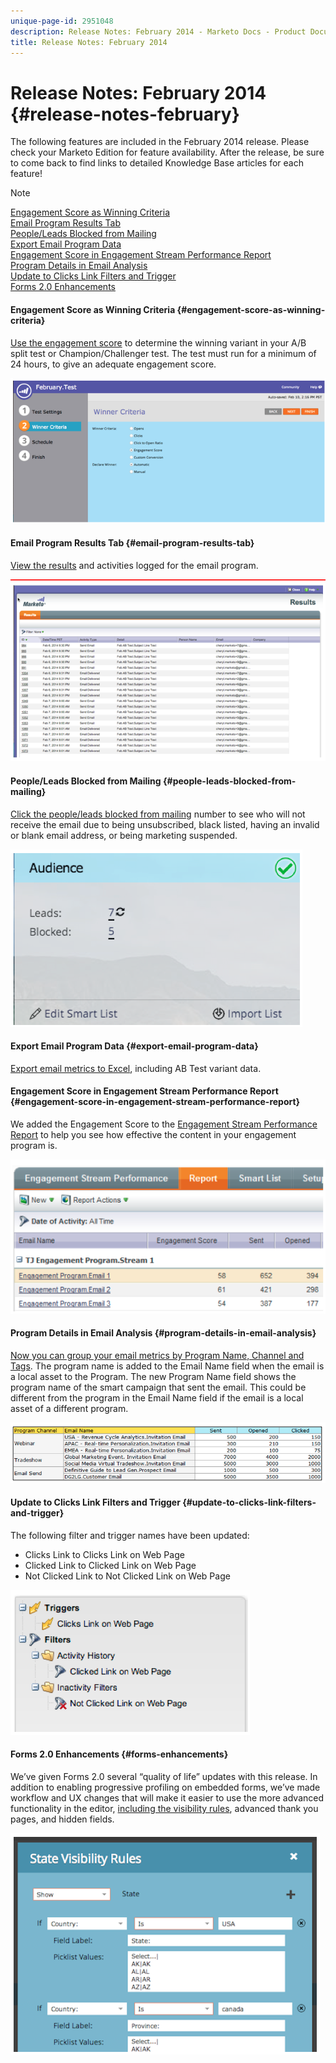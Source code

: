 ```yaml
---
unique-page-id: 2951048
description: Release Notes: February 2014 - Marketo Docs - Product Documentation
title: Release Notes: February 2014
---
```


# Release Notes: February 2014 {#release-notes-february}

The following features are included in the February 2014 release. Please check your Marketo Edition for feature availability. After the release, be sure to come back to find links to detailed Knowledge Base articles for each feature!

>[!NOTE]
>
>[Engagement Score as Winning Criteria](#engagement-score-as-winning-criteria)  
>[Email Program Results Tab](#email-program-results-tab)  
>[People/Leads Blocked from Mailing](#people-leads-blocked-from-mailing)  
>[Export Email Program Data](#export-email-program-data)  
>[Engagement Score in Engagement Stream Performance Report](#engagement-score-in-engagement-stream-performance-report)  
>[Program Details in Email Analysis](#program-details-in-email-analysis)  
>[Update to Clicks Link Filters and Trigger](#update-to-clicks-link-filters-and-trigger)  
>[Forms 2.0 Enhancements](#forms-enhancements)

#### Engagement Score as Winning Criteria {#engagement-score-as-winning-criteria}

[Use the engagement score](../../product-docs/email-marketing/email-programs/email-program-actions/email-test-a-b-test/define-the-a-b-test-winner-criteria.md) to determine the winning variant in your A/B split test or Champion/Challenger test. The test must run for a minimum of 24 hours, to give an adequate engagement score.

![](assets/image2014-9-22-10-3a46-3a49.png)

#### Email Program Results Tab {#email-program-results-tab}

[View the results](../../product-docs/email-marketing/email-programs/email-program-data/view-email-program-results.md) and activities logged for the email program.

![](assets/image2014-9-22-10-3a47-3a19.png)

#### People/Leads Blocked from Mailing {#people-leads-blocked-from-mailing}

[Click the people/leads blocked from mailing](../../product-docs/email-marketing/email-programs/managing-people-in-email-programs/define-an-audience-with-a-smart-list.md) number to see who will not receive the email due to being unsubscribed, black listed, having an invalid or blank email address, or being marketing suspended.

![](assets/image2014-9-22-10-3a47-3a42.png)

#### Export Email Program Data {#export-email-program-data}

[Export email metrics to Excel](../../product-docs/email-marketing/email-programs/email-program-data/export-email-program-dashboard-to-excel.md), including AB Test variant data.

#### Engagement Score in Engagement Stream Performance Report {#engagement-score-in-engagement-stream-performance-report}

We added the Engagement Score to the [Engagement Stream Performance Report](../../product-docs/email-marketing/drip-nurturing/reports-and-notifications/engagement-stream-performance-report.md) to help you see how effective the content in your engagement program is.

![](assets/image2014-9-22-10-3a50-3a36.png)

#### Program Details in Email Analysis {#program-details-in-email-analysis}

[Now you can group your email metrics by Program Name, Channel and Tags](../../product-docs/reporting/revenue-cycle-analytics/email-analysis/build-an-email-analysis-report-that-shows-program-information.md). The program name is added to the Email Name field when the email is a local asset to the Program. The new Program Name field shows the program name of the smart campaign that sent the email. This could be different from the program in the Email Name field if the email is a local asset of a different program.

![](assets/image2014-9-22-10-3a50-3a57.png)

#### Update to Clicks Link Filters and Trigger {#update-to-clicks-link-filters-and-trigger}

The following filter and trigger names have been updated:

* Clicks Link to Clicks Link on Web Page
* Clicked Link to Clicked Link on Web Page
* Not Clicked Link to Not Clicked Link on Web Page

![](assets/image2014-9-22-10-3a51-3a31.png)

#### Forms 2.0 Enhancements {#forms-enhancements}

We’ve given Forms 2.0 several “quality of life” updates with this release. In addition to enabling progressive profiling on embedded forms, we’ve made workflow and UX changes that will make it easier to use the more advanced functionality in the editor, [including the visibility rules](../../product-docs/demand-generation/forms/form-fields/dynamically-toggle-visibility-of-a-form-field.md), advanced thank you pages, and hidden fields.

![](assets/image2014-9-22-10-3a51-3a54.png)

